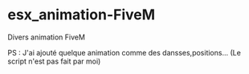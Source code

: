 # esx_animation-FiveM
Divers animation FiveM

PS : J'ai ajouté quelque animation comme des dansses,positions...
(Le script n'est pas fait par moi)
